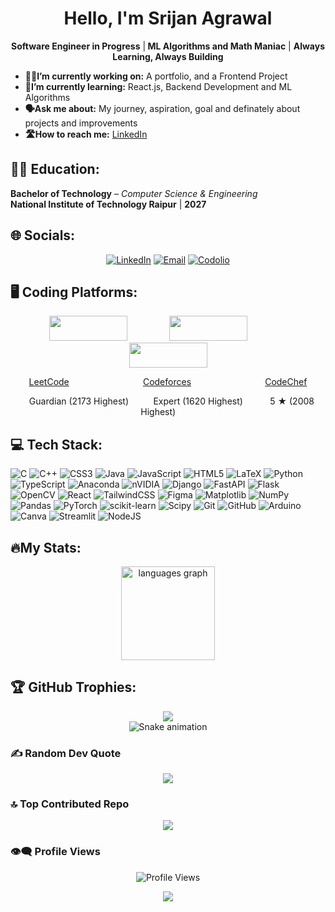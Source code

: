 <h1 align="center">Hello, I'm Srijan Agrawal</h1>
<p align="center" >
  <strong>Software Engineer in Progress</strong> |<strong> ML Algorithms and Math Maniac</strong> | <strong>Always Learning, Always Building </strong>
</p>


- **👨‍💻I’m currently working on:** A portfolio, and a Frontend Project
- **📔I’m currently learning:** React.js, Backend Development and ML Algorithms
- **🗣️Ask me about:** My journey, aspiration, goal and definately about projects and improvements
- **🛣️How to reach me:** <a href="https://www.linkedin.com/in/srijan4o4/">LinkedIn</a>

## 🧑‍🎓 Education: 
**Bachelor of Technology** – *Computer Science & Engineering*  
**National Institute of Technology Raipur** | **2027**

## 🌐 Socials:
<div align="center">

[![LinkedIn](https://img.shields.io/badge/LinkedIn-%230077B5.svg?logo=linkedin&logoColor=white)](https://www.linkedin.com/in/srijan4o4/)
[![Email](https://img.shields.io/badge/Email-D14836?logo=gmail&logoColor=white)](mailto:srijanagrawal89@gmail.com)
[![Codolio](https://img.shields.io/badge/Codolio-orange.svg)](https://codolio.com/profile/Srijan)

</div>


## 🖥️ Coding Platforms:
<div>
<p align="center">
  <img src="https://upload.wikimedia.org/wikipedia/commons/c/c2/LeetCode_Logo_2.png" height="40" width="125" />
  &nbsp;&nbsp;&nbsp;&nbsp;&nbsp;&nbsp;&nbsp;&nbsp;&nbsp;&nbsp;&nbsp;&nbsp;&nbsp;&nbsp;&nbsp;
  <img src="https://codeforces.org/s/22481/images/codeforces-sponsored-by-ton.png" height="40" width="125" />
  &nbsp;&nbsp;&nbsp;&nbsp;&nbsp;&nbsp;&nbsp;&nbsp;&nbsp;&nbsp;&nbsp;&nbsp;&nbsp;&nbsp;&nbsp;
  <img src="https://cdn.codechef.com/images/cc-logo.svg" height="40" width="125" />
</p>
<p align ="center">
  <a href = "https://leetcode.com/u/srijan-agrawal-_-1/">LeetCode</a>
  &nbsp;&nbsp;&nbsp;&nbsp;&nbsp;&nbsp;&nbsp;&nbsp;&nbsp;&nbsp;&nbsp;&nbsp;&nbsp;
  &nbsp;&nbsp;&nbsp;&nbsp;&nbsp;&nbsp;&nbsp;&nbsp;&nbsp;&nbsp;&nbsp;&nbsp;&nbsp;&nbsp;
  <a href = "https://codeforces.com/profile/srijanagrawal">Codeforces</a>
  &nbsp;&nbsp;&nbsp;&nbsp;&nbsp;&nbsp;&nbsp;&nbsp;&nbsp;&nbsp;&nbsp;&nbsp;&nbsp;
  &nbsp;&nbsp;&nbsp;&nbsp;&nbsp;&nbsp;&nbsp;&nbsp;&nbsp;&nbsp;&nbsp;&nbsp;&nbsp;&nbsp;
  <a href = "https://www.codechef.com/users/srijanagrawal4">CodeChef</a>
</p>

<p align ="center">
 <span class="cfcolor">&nbsp;&nbsp;&nbsp;Guardian </span>(2173 Highest)  &nbsp;&nbsp;&nbsp;&nbsp;&nbsp;&nbsp;
    <span class="cfcolor">&nbsp; Expert </span>(1620 Highest)  &nbsp;&nbsp;&nbsp;&nbsp;&nbsp;&nbsp;&nbsp;
    <span class="rating">&nbsp; 5 &#9733</span> (2008 Highest)  &nbsp;&nbsp;&nbsp;&nbsp;&nbsp;&nbsp;&nbsp;
</p>

</div>

##
## 💻 Tech Stack:
![C](https://img.shields.io/badge/c-%2300599C.svg?style=for-the-badge&logo=c&logoColor=white) ![C++](https://img.shields.io/badge/c++-%2300599C.svg?style=for-the-badge&logo=c%2B%2B&logoColor=white) ![CSS3](https://img.shields.io/badge/css3-%231572B6.svg?style=for-the-badge&logo=css3&logoColor=white) ![Java](https://img.shields.io/badge/java-%23ED8B00.svg?style=for-the-badge&logo=openjdk&logoColor=white) ![JavaScript](https://img.shields.io/badge/javascript-%23323330.svg?style=for-the-badge&logo=javascript&logoColor=%23F7DF1E) ![HTML5](https://img.shields.io/badge/html5-%23E34F26.svg?style=for-the-badge&logo=html5&logoColor=white) ![LaTeX](https://img.shields.io/badge/latex-%23008080.svg?style=for-the-badge&logo=latex&logoColor=white) ![Python](https://img.shields.io/badge/python-3670A0?style=for-the-badge&logo=python&logoColor=ffdd54) ![TypeScript](https://img.shields.io/badge/typescript-%23007ACC.svg?style=for-the-badge&logo=typescript&logoColor=white) ![Anaconda](https://img.shields.io/badge/Anaconda-%2344A833.svg?style=for-the-badge&logo=anaconda&logoColor=white) ![nVIDIA](https://img.shields.io/badge/cuda-000000.svg?style=for-the-badge&logo=nVIDIA&logoColor=green) ![Django](https://img.shields.io/badge/django-%23092E20.svg?style=for-the-badge&logo=django&logoColor=white) ![FastAPI](https://img.shields.io/badge/FastAPI-005571?style=for-the-badge&logo=fastapi) ![Flask](https://img.shields.io/badge/flask-%23000.svg?style=for-the-badge&logo=flask&logoColor=white) ![OpenCV](https://img.shields.io/badge/opencv-%23white.svg?style=for-the-badge&logo=opencv&logoColor=white) ![React](https://img.shields.io/badge/react-%2320232a.svg?style=for-the-badge&logo=react&logoColor=%2361DAFB) ![TailwindCSS](https://img.shields.io/badge/tailwindcss-%2338B2AC.svg?style=for-the-badge&logo=tailwind-css&logoColor=white) ![Figma](https://img.shields.io/badge/figma-%23F24E1E.svg?style=for-the-badge&logo=figma&logoColor=white) ![Matplotlib](https://img.shields.io/badge/Matplotlib-%23ffffff.svg?style=for-the-badge&logo=Matplotlib&logoColor=black) ![NumPy](https://img.shields.io/badge/numpy-%23013243.svg?style=for-the-badge&logo=numpy&logoColor=white) ![Pandas](https://img.shields.io/badge/pandas-%23150458.svg?style=for-the-badge&logo=pandas&logoColor=white) ![PyTorch](https://img.shields.io/badge/PyTorch-%23EE4C2C.svg?style=for-the-badge&logo=PyTorch&logoColor=white) ![scikit-learn](https://img.shields.io/badge/scikit--learn-%23F7931E.svg?style=for-the-badge&logo=scikit-learn&logoColor=white) ![Scipy](https://img.shields.io/badge/SciPy-%230C55A5.svg?style=for-the-badge&logo=scipy&logoColor=%white) ![Git](https://img.shields.io/badge/git-%23F05033.svg?style=for-the-badge&logo=git&logoColor=white) ![GitHub](https://img.shields.io/badge/github-%23121011.svg?style=for-the-badge&logo=github&logoColor=white) ![Arduino](https://img.shields.io/badge/-Arduino-00979D?style=for-the-badge&logo=Arduino&logoColor=white) ![Canva](https://img.shields.io/badge/Canva-%2300C4CC.svg?style=for-the-badge&logo=Canva&logoColor=white) ![Streamlit](https://img.shields.io/badge/Streamlit-%23FE4B4B.svg?style=for-the-badge&logo=streamlit&logoColor=white) ![NodeJS](https://img.shields.io/badge/node.js-6DA55F?style=for-the-badge&logo=node.js&logoColor=white)

## 🔥My Stats:
<div align="center">
  <img src="https://github-readme-stats.vercel.app/api/top-langs?username=Srijan4O4&locale=en&hide_title=false&layout=compact&card_width=320&langs_count=5&theme=dracula&hide_border=false&order=2" height="150" alt="languages graph"  />
</div>


## 🏆 GitHub Trophies:
<div align="center">
  <img src="https://github-profile-trophy.vercel.app/?username=Srijan4O4&theme=radical&no-frame=false&no-bg=true&margin-w=4" />
</div>

<!-- Snake Game Repo View -->

<div align="center">
  <img align= "center" src ="https://profile-readme-generator.com/assets/snake.svg" alt="Snake animation" />
</div>

### ✍️ Random Dev Quote
<div align="center">
  <img src="https://quotes-github-readme.vercel.app/api?type=horizontal&theme=radical" />
</div>

### 🔝 Top Contributed Repo  
<div align="center">


<img src="https://github-contributor-stats.vercel.app/api?username=Srijan4O4&limit=5&theme=dark&combine_all_yearly_contributions=true" />

</div>

### 👁️‍🗨️ Profile Views
<div align="center">
  <img src="https://komarev.com/ghpvc/?username=Srijan4O4&label=Visitors&color=0e75b6&style=flat-square" alt="Profile Views" />
</div>

<p align="center">
  <img src="https://capsule-render.vercel.app/api?type=waving&color=gradient&height=65&section=footer"/>
</p>
